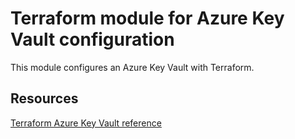 # Terraform module for Azure Key Vault configuration

This module configures an Azure Key Vault with Terraform.

## Resources

[Terraform Azure Key Vault reference](https://registry.terraform.io/providers/hashicorp/azurerm/latest/docs/resources/key_vault)
